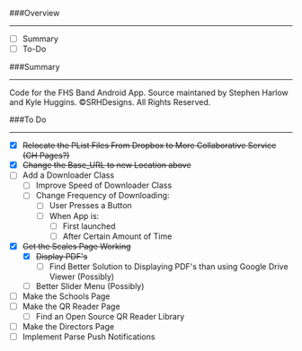 ###Overview
****
- [ ] Summary
- [ ] To-Do

###Summary
***
Code for the FHS Band Android App. Source maintaned by Stephen Harlow and Kyle Huggins. 
©SRHDesigns. All Rights Reserved. 

###To Do
***
- [x] ~~Relocate the PList Files From Dropbox to More Collaborative Service (GH Pages?)~~
- [x] ~~Change the Base_URL to new Location above~~
- [ ] Add a Downloader Class
  - [ ] Improve Speed of Downloader Class
  - [ ] Change Frequency of Downloading:
    - [ ] User Presses a Button
    - [ ] When App is:
        - [ ] First launched
        - [ ] After Certain Amount of Time
- [x] ~~Get the Scales Page Working~~
  - [x] ~~Display PDF's~~
    - [ ] Find Better Solution to Displaying PDF's than using Google Drive Viewer (Possibly)
  - [ ] Better Slider Menu (Possibly)
- [ ] Make the Schools Page
- [ ] Make the QR Reader Page
  - [ ] Find an Open Source QR Reader Library
- [ ] Make the Directors Page
- [ ] Implement Parse Push Notifications
